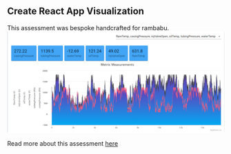 ## Create React App Visualization

This assessment was bespoke handcrafted for rambabu.
![alt text](https://github.com/obulareddyveera/rambabu-eog-react-assessment/blob/master/readme/Rambabu.PNG?raw=true)

Read more about this assessment [here](https://react.eogresources.com)
